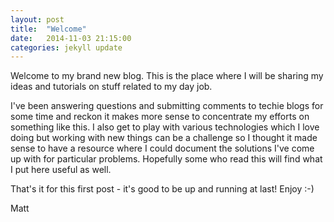 ```yaml
---
layout: post
title:  "Welcome"
date:   2014-11-03 21:15:00
categories: jekyll update
---
```

Welcome to my brand new blog. This is the place where I will be sharing my ideas and tutorials on stuff related to my day job.

I've been answering questions and submitting comments to techie blogs for some time and reckon it makes more sense to concentrate my efforts on something like this. I also get to play with various technologies which I love doing but working with new things can be a challenge so I thought it made sense to have a resource where I could document the solutions I've come up with for particular problems. Hopefully some who read this will find what I put here useful as well.

That's it for this first post - it's good to be up and running at last! Enjoy :-)

Matt